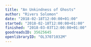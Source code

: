 ```yaml
---
title: "An Unkindness of Ghosts"
author: "Rivers Solomon"
date: "2018-02-18T12:00:00+01:00"
started: "2018-02-18T12:00:00+01:00"
finished: "2018-03-03T12:00:00+01:00"
goodreadsID: 35625645
openlibraryID: "OL37071032M"
---
```

